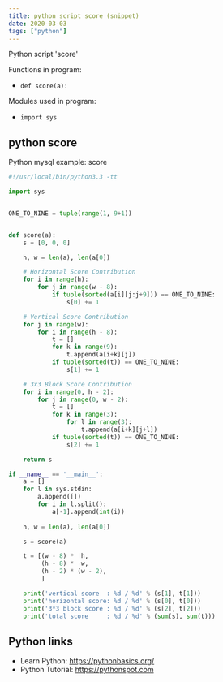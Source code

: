 ```yaml
---
title: python script score (snippet)
date: 2020-03-03
tags: ["python"]
---
```

Python script 'score'

Functions in program: 
* `def score(a):`

Modules used in program: 
* `import sys`

## python score

Python mysql example: score

```python
#!/usr/local/bin/python3.3 -tt

import sys


ONE_TO_NINE = tuple(range(1, 9+1))


def score(a):
    s = [0, 0, 0]

    h, w = len(a), len(a[0])

    # Horizontal Score Contribution
    for i in range(h):
        for j in range(w - 8):
            if tuple(sorted(a[i][j:j+9])) == ONE_TO_NINE:
                s[0] += 1

    # Vertical Score Contribution
    for j in range(w):
        for i in range(h - 8):
            t = []
            for k in range(9):
                t.append(a[i+k][j])
            if tuple(sorted(t)) == ONE_TO_NINE:
                s[1] += 1

    # 3x3 Block Score Contribution
    for i in range(0, h - 2):
        for j in range(0, w - 2):
            t = []
            for k in range(3):
                for l in range(3):
                    t.append(a[i+k][j+l])
            if tuple(sorted(t)) == ONE_TO_NINE:
                s[2] += 1

    return s

if __name__ == '__main__':
    a = []
    for l in sys.stdin:
        a.append([])
        for i in l.split():
            a[-1].append(int(i))
            
    h, w = len(a), len(a[0])

    s = score(a)

    t = [(w - 8) *  h,
         (h - 8) *  w,
         (h - 2) * (w - 2),
         ]

    print('vertical score  : %d / %d' % (s[1], t[1]))
    print('horizontal score: %d / %d' % (s[0], t[0]))
    print('3*3 block score : %d / %d' % (s[2], t[2]))
    print('total score     : %d / %d' % (sum(s), sum(t)))


```

## Python links

- Learn Python: https://pythonbasics.org/
- Python Tutorial: https://pythonspot.com
